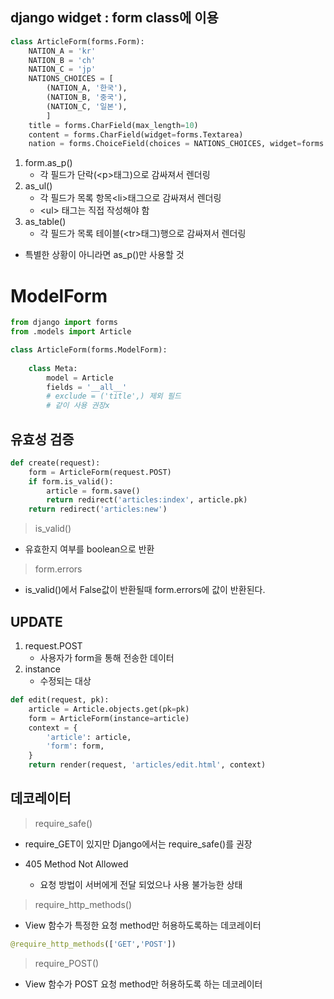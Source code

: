 ## django widget : form class에 이용

```py
class ArticleForm(forms.Form):
    NATION_A = 'kr'
    NATION_B = 'ch'
    NATION_C = 'jp'
    NATIONS_CHOICES = [
        (NATION_A, '한국'),
        (NATION_B, '중국'),
        (NATION_C, '일본'),
        ]
    title = forms.CharField(max_length=10)
    content = forms.CharField(widget=forms.Textarea)
    nation = forms.ChoiceField(choices = NATIONS_CHOICES, widget=forms.RadioSelect)
```



1. form.as_p()
   - 각 필드가 단락(\<p>태그)으로 감싸져서 렌더링
2. as_ul()
   - 각 필드가 목록 항목\<li>태그으로 감싸져서 렌더링
   - \<ul> 태그는 직접 작성해야 함
3. as_table()
   - 각 필드가 목록 테이블(\<tr>태그)행으로 감싸져서 렌더링

- 특별한 상황이 아니라면 as_p()만 사용할 것





# ModelForm

```py
from django import forms
from .models import Article

class ArticleForm(forms.ModelForm):
    
    class Meta:
        model = Article
        fields = '__all__'
        # exclude = ('title',) 제외 필드
        # 같이 사용 권장x
```





## 유효성 검증

```py
def create(request):
    form = ArticleForm(request.POST)
    if form.is_valid():
        article = form.save()
        return redirect('articles:index', article.pk)
    return redirect('articles:new')
```

> is_valid()

- 유효한지 여부를 boolean으로 반환

  

> form.errors

- is_valid()에서 False값이 반환될때 form.errors에 값이 반환된다.





## UPDATE

1. request.POST
   - 사용자가 form을 통해 전송한 데이터
2. instance
   - 수정되는 대상

```py
def edit(request, pk):
    article = Article.objects.get(pk=pk)
    form = ArticleForm(instance=article)
    context = {
        'article': article,
        'form': form,
    }
    return render(request, 'articles/edit.html', context)
```





## 데코레이터

> require_safe()

- require_GET이 있지만 Django에서는 require_safe()를 권장

- 405 Method Not Allowed
  - 요청 방법이 서버에게 전달 되었으나 사용 불가능한 상태



> require_http_methods()

- View 함수가 특정한 요청 method만 허용하도록하는 데코레이터

```py
@require_http_methods(['GET','POST'])
```



> require_POST()

- View 함수가 POST 요청 method만 허용하도록 하는 데코레이터

